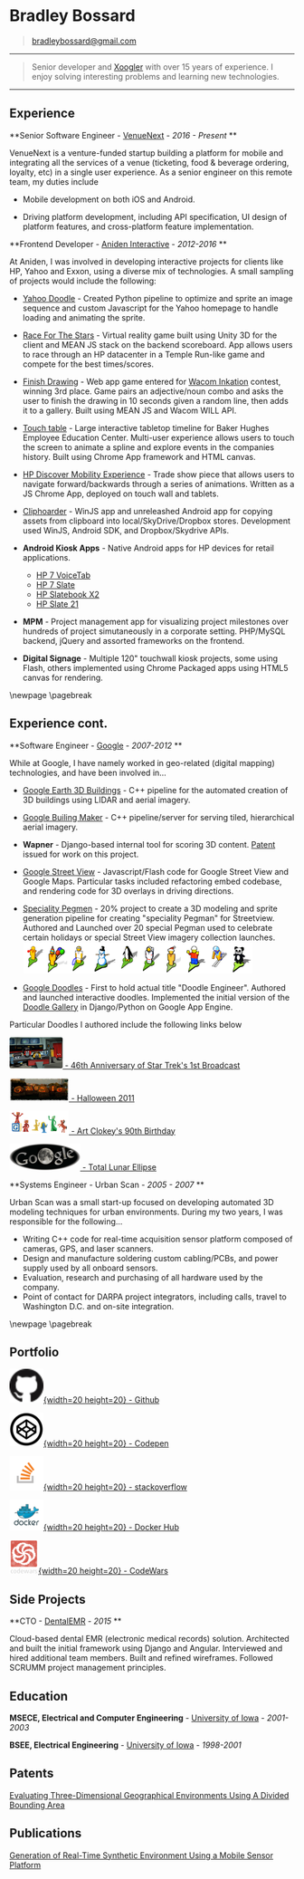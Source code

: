Bradley Bossard
============

> <bradleybossard@gmail.com>

----

>  Senior developer and [Xoogler](http://google.about.com/od/wx/g/xooglers.htm) with over 15 years of experience.  I enjoy solving interesting problems and learning new technologies.

----

Experience
----------

**Senior Software Engineer - [VenueNext](http://www.venuenext.com/) - *2016 - Present* **

VenueNext is a venture-funded startup building a platform for
mobile and integrating all the services of a venue (ticketing,
food & beverage ordering, loyalty, etc) in a single user experience.  As a
senior engineer on this remote team, my duties include

* Mobile development on both iOS and Android.

* Driving platform development, including API specification, UI design
  of platform features, and cross-platform feature implementation.

**Frontend Developer - [Aniden Interactive](http://www.aniden.com/) - *2012-2016* **

At Aniden, I was involved in developing interactive projects for clients like HP, Yahoo and Exxon, using a diverse mix of technologies. A small sampling of projects would include the following:

* [Yahoo Doodle](http://aniden.com/project/yahoo_logo) - Created Python pipeline to optimize and sprite an image sequence and custom Javascript for the Yahoo homepage to handle loading and animating the sprite.

* [Race For The Stars](http://aniden.com/project/race_for_the_stars) - Virtual reality game built using Unity 3D for the client and MEAN JS stack on the backend scoreboard.  App allows users to race through an HP datacenter in a Temple Run-like game and compete for the best times/scores.

* [Finish Drawing](http://finishdrawing.com) - Web app game entered for [Wacom Inkation](http://devpost.com/software/finishdrawing-com) contest, winning 3rd place.  Game pairs an adjective/noun combo and asks the user to finish the drawing in 10 seconds given a random line, then adds it to a gallery.  Built using MEAN JS and Wacom WILL API.

* [Touch table](http://vimeo.com/105898051#t=13) - Large interactive tabletop timeline for Baker Hughes Employee Education Center.  Multi-user experience allows users to touch the screen to animate a spline and explore events in the companies history.  Built using Chrome App framework and HTML canvas.

* [HP Discover Mobility Experience](http://aniden.com/project/mobility_touch_experience) - Trade show piece that allows users to navigate forward/backwards through a series of animations.  Written as a JS Chrome App, deployed on touch wall and tablets.

* [Cliphoarder](http://cliphoarder.com/) - WinJS app and unreleashed Android app for copying assets from clipboard into local/SkyDrive/Dropbox stores.  Development used WinJS, Android SDK, and Dropbox/Skydrive APIs.

* **Android Kiosk Apps** - Native Android apps for HP devices for retail applications.
    * [HP 7 VoiceTab](https://play.google.com/store/apps/details?id=com.aniden.hp7voicetab.app)
    * [HP 7 Slate](https://play.google.com/store/apps/details?id=com.aniden.android.pine)
    * [HP Slatebook X2](https://play.google.com/store/apps/details?id=com.aniden.android.hp.screensaver.slatebook)
    * [HP Slate 21](https://play.google.com/store/apps/details?id=com.aniden.android.hp.screensaver.aio)

* **MPM** - Project management app for visualizing project milestones over hundreds of project simutaneously in a corporate setting.  PHP/MySQL backend, jQuery and assorted frameworks on the frontend.

* **Digital Signage** - Multiple 120" touchwall kiosk projects, some using Flash, others implemented using Chrome Packaged apps using HTML5 canvas for rendering.

\newpage
\pagebreak


Experience cont.
----------

**Software Engineer - [Google](http://www.google.com/) - *2007-2012* **

While at Google, I have namely worked in geo-related (digital mapping) technologies, and have been involved in...

- [Google Earth 3D Buildings](http://www.google.com/earth/explore/showcase/3dbuildings.html) - C++ pipeline for the automated creation of 3D buildings using LIDAR and aerial imagery. 

- [Google Builing Maker](http://www.google.com/earth/learn/3dbuildings.html) - C++ pipeline/server for serving tiled, hierarchical aerial imagery.

- **Wapner** - Django-based internal tool for scoring 3D content.  [Patent](http://www.google.com/patents/US20150143301) issued for work on this project.

- [Google Street View](https://www.google.com/maps/streetview/) - Javascript/Flash code for Google Street View and Google Maps.  Particular tasks included refactoring embed codebase, and rendering code for 3D overlays in driving directions.

- [Speciality Pegmen](https://www.google.co.in/intl/en/help/maps/streetview/learn/pegman.html) - 20% project to create a 3D modeling and sprite generation pipeline for creating "speciality Pegman" for Streetview. Authored and Launched over 20 special Pegman used to celebrate certain holidays or special Street View imagery collection launches.![](./images/pegman.png)

- [Google Doodles](www.google.com/doodles) - First to hold actual title "Doodle Engineer".  Authored and launched interactive doodles.  Implemented the initial version of the [Doodle Gallery](www.google.com/doodles) in Django/Python on Google App Engine.

Particular Doodles I authored include the following links below

[![](./images/startrek.png) - 46th Anniversary of Star Trek's 1st Broadcast](http://www.google.com/doodles/46th-anniversary-of-star-treks-1st-broadcast)

[![](./images/halloween.png) - Halloween 2011](http://www.google.com/doodles/halloween-2011)

[![](./images/gumby.png) - Art Clokey's 90th Birthday](http://www.google.com/doodles/art-clokeys-90th-birthday)

[![](./images/lunar.png) - Total Lunar Ellipse](http://www.google.com/doodles/total-lunar-eclipse-live-imagery-provided-by-slooh)

**Systems Engineer - Urban Scan - *2005 - 2007* **

Urban Scan was a small start-up focused on developing automated 3D modeling techniques for urban environments. During my two years, I was responsible for the following...

* Writing C++ code for real-time acquisition sensor platform composed of cameras, GPS, and laser scanners.
* Design and manufacture soldering custom cabling/PCBs, and power supply used by all onboard sensors.
* Evaluation, research and purchasing of all hardware used by the company.
* Point of contact for DARPA project integrators, including calls, travel to Washington D.C. and on-site integration.

\newpage
\pagebreak

Portfolio
---------

[![](./images/github.png){width=20 height=20} - Github](https://github.com/bradleybossard)

[![](./images/codepen.png){width=20 height=20} - Codepen](https://codepen.io/bradleybossard)

[![](./images/stackoverflow.png){width=20 height=20} - stackoverflow](http://stackoverflow.com/users/1754642/bradley-bossard)

[![](./images/docker.png){width=20 height=20} - Docker Hub](https://hub.docker.com/u/bradleybossard)

[![](./images/codewars.png){width=20 height=20} - CodeWars](https://www.codewars.com/users/bradleybossard)

<!--
![](./images/hackerrank.png)[HackerRank](https://www.hackerrank.com/bradleybossard)
-->


Side Projects
-------------

**CTO - [DentalEMR](https://dentalemr.com) - *2015* **

Cloud-based dental EMR (electronic medical records) solution.  Architected and built the initial framework using Django and Angular.  Interviewed and hired additional team members.  Built and refined wireframes.  Followed SCRUMM project management principles.


Education
---------

**MSECE, Electrical and Computer Engineering** - [University of Iowa](http://www.uiowa.edu/) - *2001-2003* 

**BSEE, Electrical Engineering** - [University of Iowa](http://www.uiowa.edu/) - *1998-2001* 

Patents
------------------------

[Evaluating Three-Dimensional Geographical Environments Using A Divided Bounding Area](http://www.google.com/patents/US20150143301)

Publications
------------

[Generation of Real-Time Synthetic Environment Using a Mobile Sensor Platform](https://www.nads-sc.uiowa.edu/dscna/2001/Papers/Papelis%20_%20Generation%20of%20Real-Time%20Synthetic%20Environment....pdf)

<!--
Skills
--------------------

Languages And Frameworks
:   * Javascript (Node, jQuery, Angular, React, Redux
    * Python (Django)
    * C, C++
    * Java (Android)


Databases
:    * Mongo
      * PostgreSQL
      * MySQL
-->
